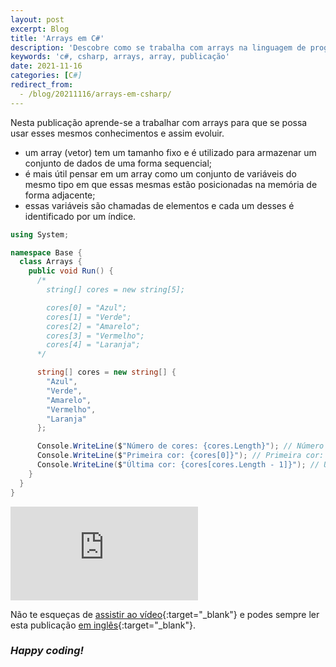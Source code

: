 ```yaml
---
layout: post
excerpt: Blog
title: 'Arrays em C#'
description: 'Descobre como se trabalha com arrays na linguagem de programação C#. Obtém respostas às tuas dúvidas com a teoria e os exemplos apresentados.'
keywords: 'c#, csharp, arrays, array, publicação'
date: 2021-11-16
categories: [C#]
redirect_from:
  - /blog/20211116/arrays-em-csharp/
---
```


Nesta publicação aprende-se a trabalhar com arrays para que se possa usar esses mesmos conhecimentos e assim evoluir.

- um array (vetor) tem um tamanho fixo e é utilizado para armazenar um conjunto de dados de uma forma sequencial;
- é mais útil pensar em um array como um conjunto de variáveis do mesmo tipo em que essas mesmas estão posicionadas na memória de forma adjacente;
- essas variáveis são chamadas de elementos e cada um desses é identificado por um índice.

```csharp
using System;

namespace Base {
  class Arrays {
    public void Run() {
      /*
        string[] cores = new string[5];

        cores[0] = "Azul";
        cores[1] = "Verde";
        cores[2] = "Amarelo";
        cores[3] = "Vermelho";
        cores[4] = "Laranja";
      */

      string[] cores = new string[] {
        "Azul",
        "Verde",
        "Amarelo",
        "Vermelho",
        "Laranja"
      };

      Console.WriteLine($"Número de cores: {cores.Length}"); // Número de cores: 5
      Console.WriteLine($"Primeira cor: {cores[0]}"); // Primeira cor: Azul
      Console.WriteLine($"Última cor: {cores[cores.Length - 1]}"); // Última cor: Laranja
    }
  }
}
```

<div class="video-container">
  <iframe src="https://www.youtube.com/embed/Us3VJyBFbbY" frameborder="0" allowfullscreen></iframe>
</div>

Não te esqueças de [assistir ao vídeo](https://youtu.be/Us3VJyBFbbY){:target="\_blank"} e podes sempre ler esta publicação [em inglês](https://nelsonsilvadev.com/blog/arrays-in-csharp/){:target="\_blank"}.

### _Happy coding!_
